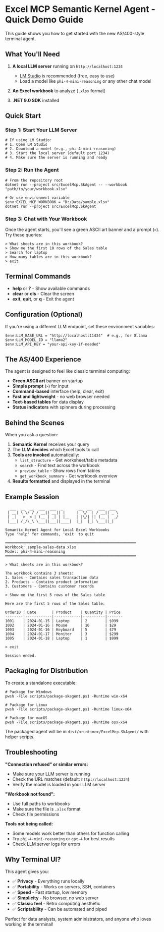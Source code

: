 # Excel MCP Semantic Kernel Agent - Quick Demo Guide

This guide shows you how to get started with the new AS/400-style terminal agent.

## What You'll Need

1. **A local LLM server** running on `http://localhost:1234`
   - [LM Studio](https://lmstudio.ai/) is recommended (free, easy to use)
   - Load a model like `phi-4-mini-reasoning` or any other chat model
   
2. **An Excel workbook** to analyze (`.xlsx` format)

3. **.NET 9.0 SDK** installed

## Quick Start

### Step 1: Start Your LLM Server

```pwsh
# If using LM Studio:
# 1. Open LM Studio
# 2. Download a model (e.g., phi-4-mini-reasoning)
# 3. Start the local server (default port 1234)
# 4. Make sure the server is running and ready
```

### Step 2: Run the Agent

```pwsh
# From the repository root
dotnet run --project src/ExcelMcp.SkAgent -- --workbook "path/to/your/workbook.xlsx"

# Or use environment variable
$env:EXCEL_MCP_WORKBOOK = "D:/Data/sample.xlsx"
dotnet run --project src/ExcelMcp.SkAgent
```

### Step 3: Chat with Your Workbook

Once the agent starts, you'll see a green ASCII art banner and a prompt (`>`). Try these queries:

```
> What sheets are in this workbook?
> Show me the first 10 rows of the Sales table
> Search for laptop
> How many tables are in this workbook?
> exit
```

## Terminal Commands

- **help** or **?** - Show available commands
- **clear** or **cls** - Clear the screen
- **exit**, **quit**, or **q** - Exit the agent

## Configuration (Optional)

If you're using a different LLM endpoint, set these environment variables:

```pwsh
$env:LLM_BASE_URL = "http://localhost:11434"  # e.g., for Ollama
$env:LLM_MODEL_ID = "llama2"
$env:LLM_API_KEY = "your-api-key-if-needed"
```

## The AS/400 Experience

The agent is designed to feel like classic terminal computing:

- **Green ASCII art** banner on startup
- **Simple prompt** (`>`) for input
- **Command-based** interface (help, clear, exit)
- **Fast and lightweight** - no web browser needed
- **Text-based tables** for data display
- **Status indicators** with spinners during processing

## Behind the Scenes

When you ask a question:

1. **Semantic Kernel** receives your query
2. The **LLM decides** which Excel tools to call
3. **Tools are invoked** automatically:
   - `list_structure` - Get worksheet/table metadata
   - `search` - Find text across the workbook
   - `preview_table` - Show rows from tables
   - `get_workbook_summary` - Get workbook overview
4. **Results formatted** and displayed in the terminal

## Example Session

```
  ___  __  __  ___  ___  _       __  __   ___  ___
 | __| \ \/ / / __|| __|| |     |  \/  | / __|| _ \
 | _|   >  < | (__ | _| | |__   | |\/| || (__ |  _/
 |___| /_/\_\ \___||___||____|  |_|  |_| \___||_|

Semantic Kernel Agent for Local Excel Workbooks
Type 'help' for commands, 'exit' to quit

═══════════════════════════════════════════════════════════
Workbook: sample-sales-data.xlsx
Model: phi-4-mini-reasoning
═══════════════════════════════════════════════════════════

> What sheets are in this workbook?

The workbook contains 3 sheets:
1. Sales - Contains sales transaction data
2. Products - Contains product information  
3. Customers - Contains customer records

> Show me the first 5 rows of the Sales table

Here are the first 5 rows of the Sales table:

OrderID | Date       | Product    | Quantity | Price
--------|------------|------------|----------|-------
1001    | 2024-01-15 | Laptop     | 2        | $999
1002    | 2024-01-16 | Mouse      | 10       | $29
1003    | 2024-01-16 | Keyboard   | 5        | $79
1004    | 2024-01-17 | Monitor    | 3        | $299
1005    | 2024-01-18 | Laptop     | 1        | $999

> exit

Session ended.
```

## Packaging for Distribution

To create a standalone executable:

```pwsh
# Package for Windows
pwsh -File scripts/package-skagent.ps1 -Runtime win-x64

# Package for Linux
pwsh -File scripts/package-skagent.ps1 -Runtime linux-x64

# Package for macOS
pwsh -File scripts/package-skagent.ps1 -Runtime osx-x64
```

The packaged agent will be in `dist/<runtime>/ExcelMcp.SkAgent/` with helper scripts.

## Troubleshooting

**"Connection refused" or similar errors:**
- Make sure your LLM server is running
- Check the URL matches (default: `http://localhost:1234`)
- Verify the model is loaded in your LLM server

**"Workbook not found":**
- Use full paths to workbooks
- Make sure the file is `.xlsx` format
- Check file permissions

**Tools not being called:**
- Some models work better than others for function calling
- Try `phi-4-mini-reasoning` or `gpt-4` for best results
- Check LLM server logs for errors

## Why Terminal UI?

This agent gives you:
- ✅ **Privacy** - Everything runs locally
- ✅ **Portability** - Works on servers, SSH, containers
- ✅ **Speed** - Fast startup, low memory
- ✅ **Simplicity** - No browser, no web server
- ✅ **Classic feel** - Retro computing aesthetic
- ✅ **Scriptability** - Can be automated and piped

Perfect for data analysts, system administrators, and anyone who loves working in the terminal!
